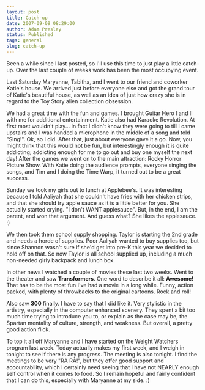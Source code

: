 ```yaml
---
layout: post
title: Catch-up
date: 2007-09-09 08:29:00
author: Adam Presley
status: Published
tags: general
slug: catch-up
---
```

Been a while since I last posted, so I'll use this time to just play a
little catch-up. Over the last couple of weeks work has been the most
occupying event.  
  
Last Saturday Maryanne, Tabitha, and I went to our friend and coworker
Katie's house. We arrived just before everyone else and got the grand
tour of Katie's beautiful house, as well as an idea of just how crazy
she is in regard to the Toy Story alien collection obsession.  
  
We had a great time with the fun and games. I brought Guitar Hero I and
II with me for additional entertainment. Katie also had Karaoke
Revolution. At first most wouldn't play... in fact I didn't know they
were going to till I came upstairs and I was handed a microphone in the
middle of a song and told "Sing!". Ok, so I did. After that, just about
everyone gave it a go. Now, you might think that this would not be fun,
but interestingly enough it is quite addicting; addicting enough for me
to go out and buy one myself the next day! After the games we went on to
the main attraction: Rocky Horror Picture Show. With Katie doing the
audience prompts, everyone singing the songs, and Tim and I doing the
Time Warp, it turned out to be a great success.  
  
Sunday we took my girls out to lunch at Applebee's. It was interesting
because I told Aaliyah that she couldn't have fries with her chicken
strips, and that she should try apple sauce as it is a little better for
you. She actually started crying. "I don't WANT applesauce". But, in the
end, I am the parent, and won that argument. And guess what? She likes
the applesauce. :)  
  
We then took them school supply shopping. Taylor is starting the 2nd
grade and needs a horde of supplies. Poor Aaliyah wanted to buy supplies
too, but since Shannon wasn't sure if she'd get into pre-K this year we
decided to hold off on that. So now Taylor is all school supplied up,
including a much non-needed girly backpack and lunch box.  
  
In other news I watched a couple of movies these last two weeks. Went to
the theater and saw **Transformers**. One word to describe it all:
**Awesome!** That has to be the most fun I've had a movie in a long
while. Funny, action packed, with plenty of throwbacks to the original
cartoons. Rock and roll!  
  
Also saw **300** finally. I have to say that I did like it. Very
stylistic in the artistry, especially in the computer enhanced scenery.
They spent a bit too much time trying to introduce you to, or explain as
the case may be, the Spartan mentality of culture, strength, and
weakness. But overall, a pretty good action flick.  
  
To top it all off Maryanne and I have started on the Weight Watchers
program last week. Today actually makes my first week, and I weigh in
tonight to see if there is any progress. The meeting is also tonight. I
find the meetings to be very "RA RA!", but they offer good support and
accountability, which I certainly need seeing that I have not NEARLY
enough self control when it comes to food. So I remain hopeful and
fairly confident that I can do this, especially with Maryanne at my
side. :)
